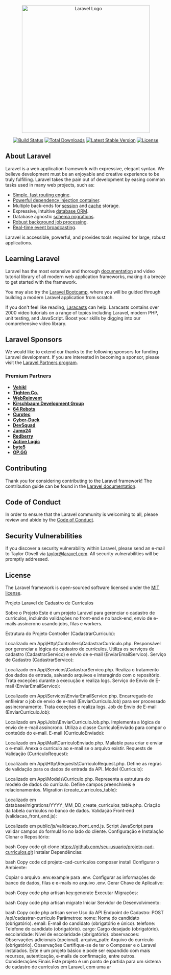 <p align="center"><a href="https://laravel.com" target="_blank"><img src="https://raw.githubusercontent.com/laravel/art/master/logo-lockup/5%20SVG/2%20CMYK/1%20Full%20Color/laravel-logolockup-cmyk-red.svg" width="400" alt="Laravel Logo"></a></p>

<p align="center">
<a href="https://github.com/laravel/framework/actions"><img src="https://github.com/laravel/framework/workflows/tests/badge.svg" alt="Build Status"></a>
<a href="https://packagist.org/packages/laravel/framework"><img src="https://img.shields.io/packagist/dt/laravel/framework" alt="Total Downloads"></a>
<a href="https://packagist.org/packages/laravel/framework"><img src="https://img.shields.io/packagist/v/laravel/framework" alt="Latest Stable Version"></a>
<a href="https://packagist.org/packages/laravel/framework"><img src="https://img.shields.io/packagist/l/laravel/framework" alt="License"></a>
</p>

## About Laravel

Laravel is a web application framework with expressive, elegant syntax. We believe development must be an enjoyable and creative experience to be truly fulfilling. Laravel takes the pain out of development by easing common tasks used in many web projects, such as:

- [Simple, fast routing engine](https://laravel.com/docs/routing).
- [Powerful dependency injection container](https://laravel.com/docs/container).
- Multiple back-ends for [session](https://laravel.com/docs/session) and [cache](https://laravel.com/docs/cache) storage.
- Expressive, intuitive [database ORM](https://laravel.com/docs/eloquent).
- Database agnostic [schema migrations](https://laravel.com/docs/migrations).
- [Robust background job processing](https://laravel.com/docs/queues).
- [Real-time event broadcasting](https://laravel.com/docs/broadcasting).

Laravel is accessible, powerful, and provides tools required for large, robust applications.

## Learning Laravel

Laravel has the most extensive and thorough [documentation](https://laravel.com/docs) and video tutorial library of all modern web application frameworks, making it a breeze to get started with the framework.

You may also try the [Laravel Bootcamp](https://bootcamp.laravel.com), where you will be guided through building a modern Laravel application from scratch.

If you don't feel like reading, [Laracasts](https://laracasts.com) can help. Laracasts contains over 2000 video tutorials on a range of topics including Laravel, modern PHP, unit testing, and JavaScript. Boost your skills by digging into our comprehensive video library.

## Laravel Sponsors

We would like to extend our thanks to the following sponsors for funding Laravel development. If you are interested in becoming a sponsor, please visit the [Laravel Partners program](https://partners.laravel.com).

### Premium Partners

- **[Vehikl](https://vehikl.com/)**
- **[Tighten Co.](https://tighten.co)**
- **[WebReinvent](https://webreinvent.com/)**
- **[Kirschbaum Development Group](https://kirschbaumdevelopment.com)**
- **[64 Robots](https://64robots.com)**
- **[Curotec](https://www.curotec.com/services/technologies/laravel/)**
- **[Cyber-Duck](https://cyber-duck.co.uk)**
- **[DevSquad](https://devsquad.com/hire-laravel-developers)**
- **[Jump24](https://jump24.co.uk)**
- **[Redberry](https://redberry.international/laravel/)**
- **[Active Logic](https://activelogic.com)**
- **[byte5](https://byte5.de)**
- **[OP.GG](https://op.gg)**

## Contributing

Thank you for considering contributing to the Laravel framework! The contribution guide can be found in the [Laravel documentation](https://laravel.com/docs/contributions).

## Code of Conduct

In order to ensure that the Laravel community is welcoming to all, please review and abide by the [Code of Conduct](https://laravel.com/docs/contributions#code-of-conduct).

## Security Vulnerabilities

If you discover a security vulnerability within Laravel, please send an e-mail to Taylor Otwell via [taylor@laravel.com](mailto:taylor@laravel.com). All security vulnerabilities will be promptly addressed.

## License

The Laravel framework is open-sourced software licensed under the [MIT license](https://opensource.org/licenses/MIT).

Projeto Laravel de Cadastro de Currículos

Sobre o Projeto
Este é um projeto Laravel para gerenciar o cadastro de currículos, incluindo validações no front-end e no back-end, envio de e-mails assíncrono usando jobs, filas e workers.

Estrutura do Projeto
Controller (CadastrarCurriculo):

Localizado em App\Http\Controllers\CadastrarCurriculo.php.
Responsável por gerenciar a lógica de cadastro de currículos.
Utiliza os serviços de cadastro (CadastrarServico) e envio de e-mail (EnviarEmailServico).
Serviço de Cadastro (CadastrarServico):

Localizado em App\Servicos\CadastrarServico.php.
Realiza o tratamento dos dados de entrada, salvando arquivos e interagindo com o repositório.
Trata exceções durante a execução e realiza logs.
Serviço de Envio de E-mail (EnviarEmailServico):

Localizado em App\Servicos\EnviarEmailServico.php.
Encarregado de enfileirar o job de envio de e-mail (EnviarCurriculoJob) para ser processado assincronamente.
Trata exceções e realiza logs.
Job de Envio de E-mail (EnviarCurriculoJob):

Localizado em App\Jobs\EnviarCurriculoJob.php.
Implementa a lógica de envio de e-mail assíncrono.
Utiliza a classe CurriculoEnviado para compor o conteúdo do e-mail.
E-mail (CurriculoEnviado):

Localizado em App\Mail\CurriculoEnviado.php.
Mailable para criar e enviar o e-mail.
Anexa o currículo ao e-mail se o arquivo existir.
Requests de Validação (CurriculoRequest):

Localizado em App\Http\Requests\CurriculoRequest.php.
Define as regras de validação para os dados de entrada da API.
Model (Curriculo):

Localizado em App\Models\Curriculo.php.
Representa a estrutura do modelo de dados do currículo.
Define campos preenchíveis e relacionamentos.
Migration (create_curriculos_table):

Localizado em database/migrations/YYYY_MM_DD_create_curriculos_table.php.
Criação da tabela curriculos no banco de dados.
Validação Front-end (validacao_front_end.js):

Localizado em public/js/validacao_front_end.js.
Script JavaScript para validar campos do formulário no lado do cliente.
Configuração e Instalação
Clonar o Repositório:

bash
Copy code
git clone https://github.com/seu-usuario/projeto-cad-curriculos.git
Instalar Dependências:

bash
Copy code
cd projeto-cad-curriculos
composer install
Configurar o Ambiente:

Copiar o arquivo .env.example para .env.
Configurar as informações do banco de dados, filas e e-mails no arquivo .env.
Gerar Chave de Aplicativo:

bash
Copy code
php artisan key:generate
Executar Migrações:

bash
Copy code
php artisan migrate
Iniciar Servidor de Desenvolvimento:

bash
Copy code
php artisan serve
Uso da API
Endpoint de Cadastro:
POST /api/cadastrar-curriculo
Parâmetros:
nome: Nome do candidato (obrigatório).
email: E-mail do candidato (obrigatório e único).
telefone: Telefone do candidato (obrigatório).
cargo: Cargo desejado (obrigatório).
escolaridade: Nível de escolaridade (obrigatório).
observacoes: Observações adicionais (opcional).
arquivo_path: Arquivo do currículo (obrigatório).
Observações
Certifique-se de ter o Composer e o Laravel instalados.
Este é um projeto básico e pode ser expandido com mais recursos, autenticação, e-mails de confirmação, entre outros.
Considerações Finais
Este projeto é um ponto de partida para um sistema de cadastro de currículos em Laravel, com uma ar





